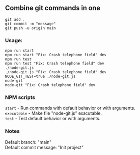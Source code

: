 ## Combine git commands in one


`git add .`  
`git commit -m "message"`  
`git push -u origin main`  


### Usage:  
`npm run start`  
`npm run start "Fix: Crash telephone field" dev`  
`npm run test`  
`npm run test "Fix: Crash telephone field" dev`  
`./node-git.js`  
`./node-git.js "Fix: Crash telephone field" dev`  
`NODE_GIT_TEST=true ./node-git.js`  
`node-git`  
`node-git "Fix: Crash telephone field" dev`  


### NPM scripts  
`start` - Run commands with default behavior or with arguments.   
`executeble` - Make file "node-git.js" exacutable.   
`test` - Test default behavior or with arguments.   


### Notes
Default branch: "main"  
Default commit message: "Init project"